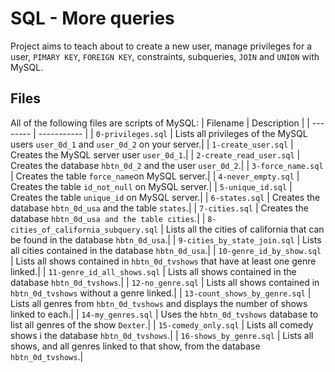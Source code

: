 # SQL - More queries
Project aims to teach about to create a new user, manage privileges for a user, `PIMARY KEY`, `FOREIGN KEY`, constraints, subqueries, `JOIN` and `UNION` with MySQL.

## Files
All of the following files are scripts of MySQL:
| Filename | Description |
| -------- | ----------- |
| `0-privileges.sql` | Lists all privileges of the MySQL users `user_0d_1` and `user_0d_2` on your server.|
| `1-create_user.sql` | Creates the MySQL server user `user_0d_1`.|
| `2-create_read_user.sql` | Creates the database `hbtn_0d_2` and the user `user_0d_2`.|
| `3-force_name.sql` | Creates the table `force_name`on MySQL server.|
| `4-never_empty.sql` | Creates the table `id_not_null` on MySQL server.|
| `5-unique_id.sql` | Creates the table `unique_id` on MySQL server.|
| `6-states.sql` | Creates the database `hbtn_0d_usa` and the table `states`.|
| `7-cities.sql` | Creates the database `hbtn_0d_usa and the table cities`.|
| `8-cities_of_california_subquery.sql` | Lists all the cities of california that can be found in the database `hbtn_0d_usa`.|
| `9-cities_by_state_join.sql` | Lists all cities contained in the database `hbtn_0d_usa`.|
| `10-genre_id_by_show.sql` | Lists all shows contained in `hbtn_0d_tvshows` that have at least one genre linked.|
| `11-genre_id_all_shows.sql` | Lists all shows contained in the database `hbtn_0d_tvshows`.|
| `12-no_genre.sql` | Lists all shows contained in `hbtn_0d_tvshows` without a genre linked.|
| `13-count_shows_by_genre.sql` | Lists all genres from `hbtn_0d_tvshows` and displays the number of shows linked to each.|
| `14-my_genres.sql` | Uses the `hbtn_0d_tvshows` database to list all genres of the show `Dexter`.|
| `15-comedy_only.sql` | Lists all comedy shows i the database `hbtn_0d_tvshows`.|
| `16-shows_by_genre.sql` | Lists all shows, and all genres linked to that show, from the database `hbtn_0d_tvshows`.|